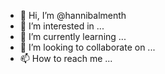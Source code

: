 - 👋 Hi, I’m @hannibalmenth
- 👀 I’m interested in ...
- 🌱 I’m currently learning ...
- 💞️ I’m looking to collaborate on ...
- 📫 How to reach me ...

<!---
hannibalmenth/hannibalmenth is a ✨ special ✨ repository because its `README.md` (this file) appears on your GitHub profile.
You can click the Preview link to take a look at your changes.
--->
